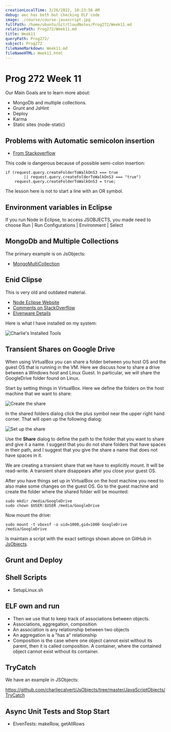 ```yaml
---
creationLocalTime: 3/26/2022, 10:23:56 AM
debug: aec has both but checking ELF code
image: ./course/course-javascript.jpg
fullPath: /home/ubuntu/Git/CloudNotes/Prog272/Week11.md
relativePath: Prog272/Week11.md
title: Week11
queryPath: Prog272/
subject: Prog272
fileNameMarkdown: Week11.md
fileNameHTML: Week11.html
---
```



<!-- toc -->
<!-- tocstop -->

# Prog 272 Week 11

Our Main Goals are to learn more about:

-   MongoDb and multiple collections.
-   Grunt and JsHint
-   Deploy
-   Karma
-   Static sites (node-static)

## Problems with Automatic semicolon insertion

- [From Stackoverflow](http://stackoverflow.com/a/2846298/253576)

This code is dangerous because of possible semi-colon insertion:

    if (request.query.createFolderToWalkOnS3 === true
			|| request.query.createFolderToWalkOnS3 === "true")
		request.query.createFolderToWalkOnS3 = true;

The lesson here is not to start a line with an OR symbol.

## Environment variables in Eclipse

If you run Node in Eclipse, to access JSOBJECTS, you made need
to choose Run | Run Configurations | Environment | Select

## MongoDb and Multiple Collections

The primary example is on JsObjects:

- [MongoMultiCollection](https://github.com/charliecalvert/JsObjects/tree/master/Data/MongoMultiCollection01)

## Enid Clipse

This is very old and outdated material.

- [Node Eclipse Website](http://www.nodeclipse.org/)
- [Comments on StackOverflow](http://stackoverflow.com/a/15150072/253576)
- [Elvenware Details](/javascript-guide/NodeJs.html#debug-node-in-eclipse)

Here is what I have installed on my system:

![Charlie's Installed Tools](https://s3.amazonaws.com/s3bucket01.elvenware.com/dev-images/javascript/NodeEclipse01.png)

## Transient Shares on Google Drive

When using VirtualBox you can share a folder between you host OS and the guest OS that is running in the VM. Here we discuss how to share a drive between a Windows host and Linux Guest. In particular, we will share the GoogleDrive folder found on Linux.

Start by setting things in VirtualBox. Here we define the folders on the host machine that we want to share:

![Create the share](https://s3.amazonaws.com/s3bucket01.elvenware.com/dev-images/cloud-images/VirtualBoxShareGoogle01.png)

In the shared folders dialog click the plus symbol near the upper right hand corner. That will open up the following dialog:

![Set up the share](https://s3.amazonaws.com/s3bucket01.elvenware.com/dev-images/cloud-images/VirtualBoxShareGoogle02.png)

Use the **Share** dialog to define the path to the folder that you want to share and give it a name. I suggest that you do not share folders that have spaces in their path, and I suggest that you give the share a name that does not have spaces in it.

We are creating a transient share that we have to explicitly mount. It will be read-write. A transient share disappears after you close your guest OS.

After you have things set up in VirtualBox on the host machine you need to also make some changes on the guest OS. Go to the guest machine and create the folder where the shared folder will be mounted:

    sudo mkdir /media/GoogleDrive
    sudo chown $USER:$USER /media/GoogleDrive

Now mount the drive:

    sudo mount -t vboxsf -o uid=1000,gid=1000 GoogleDrive /media/GoogleDrive

Is maintain a script with the exact settings shown above on GitHub in [JsObjects](https://github.com/charliecalvert/JsObjects/blob/master/Utilities/SetupLinuxBox/MountGoogleDrive.sh).

## Grunt and Deploy

## Shell Scripts

-   SetupLinux.sh

ELF own and run
---------------

-   Then we use that to keep track of associations between objects.
-   Associations, aggregation, composition
-   An association is any relationship between two objects
-   An aggregation is a "has a" relationship
-   Composition is the case where one object cannot exist without its parent,
    then it is called composition. A container, where the contained object
    cannot exist without its container.

TryCatch
--------

We have an example in JSObjects:

<https://github.com/charliecalvert/JsObjects/tree/master/JavaScriptObjects/TryCatch>

Async Unit Tests and Stop Start
-------------------------------

-   ElvenTests: makeRow, getAllRows
